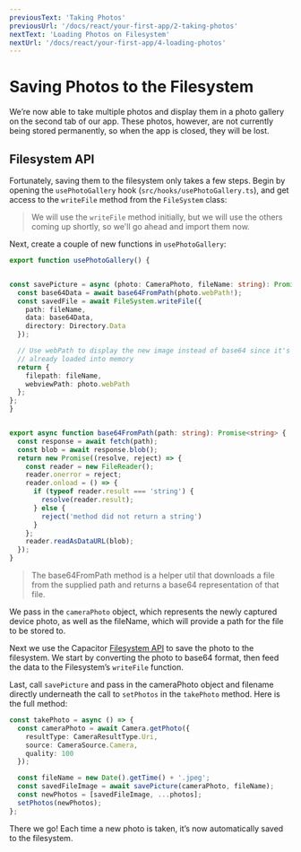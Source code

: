 ```yaml
---
previousText: 'Taking Photos'
previousUrl: '/docs/react/your-first-app/2-taking-photos'
nextText: 'Loading Photos on Filesystem'
nextUrl: '/docs/react/your-first-app/4-loading-photos'
---
```


# Saving Photos to the Filesystem

We’re now able to take multiple photos and display them in a photo gallery on the second tab of our app. These photos, however, are not currently being stored permanently, so when the app is closed, they will be lost.

## Filesystem API

Fortunately, saving them to the filesystem only takes a few steps. Begin by opening the `usePhotoGallery` hook (`src/hooks/usePhotoGallery.ts`), and get access to the `writeFile` method from the `FileSystem` class:

> We will use the `writeFile` method initially, but we will use the others coming up shortly, so we'll go ahead and import them now.

Next, create a couple of new functions in `usePhotoGallery`:

```typescript
export function usePhotoGallery() {


const savePicture = async (photo: CameraPhoto, fileName: string): Promise<Photo> => {
  const base64Data = await base64FromPath(photo.webPath!);
  const savedFile = await FileSystem.writeFile({
    path: fileName,
    data: base64Data,
    directory: Directory.Data
  });

  // Use webPath to display the new image instead of base64 since it's
  // already loaded into memory
  return {
    filepath: fileName,
    webviewPath: photo.webPath
  };
};
}


export async function base64FromPath(path: string): Promise<string> {
  const response = await fetch(path);
  const blob = await response.blob();
  return new Promise((resolve, reject) => {
    const reader = new FileReader();
    reader.onerror = reject;
    reader.onload = () => {
      if (typeof reader.result === 'string') {
        resolve(reader.result);
      } else {
        reject('method did not return a string')
      }
    };
    reader.readAsDataURL(blob);
  });
}

```

> The base64FromPath method is a helper util that downloads a file from the supplied path and returns a base64 representation of that file.

We pass in the `cameraPhoto` object, which represents the newly captured device photo, as well as the fileName, which will provide a path for the file to be stored to.

Next we use the Capacitor [Filesystem API](https://capacitor.ionicframework.com/docs/apis/filesystem) to save the photo to the filesystem. We start by converting the photo to base64 format, then feed the data to the Filesystem’s `writeFile` function.

Last, call `savePicture` and pass in the cameraPhoto object and filename directly underneath the call to `setPhotos` in the `takePhoto` method. Here is the full method:

```typescript
const takePhoto = async () => {
  const cameraPhoto = await Camera.getPhoto({
    resultType: CameraResultType.Uri,
    source: CameraSource.Camera,
    quality: 100
  });

  const fileName = new Date().getTime() + '.jpeg';
  const savedFileImage = await savePicture(cameraPhoto, fileName);
  const newPhotos = [savedFileImage, ...photos];
  setPhotos(newPhotos);
};
```

There we go! Each time a new photo is taken, it’s now automatically saved to the filesystem.
